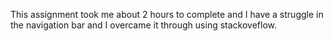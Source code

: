This assignment took me about 2 hours to complete and I have a struggle in the navigation bar and I overcame it through using stackoveflow.